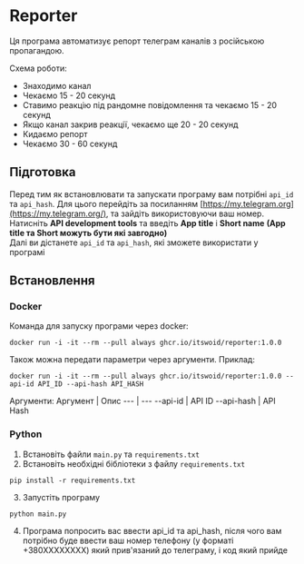 # Reporter
Ця програма автоматизує репорт телеграм каналів з російською пропагандою.

Схема роботи:
- Знаходимо канал
- Чекаємо 15 - 20 секунд
- Ставимо реакцію під рандомне повідомлення та чекаємо 15 - 20 секунд
- Якщо канал закрив реакції, чекаємо ще 20 - 20 секунд
- Кидаємо репорт
- Чекаємо 30 - 60 секунд

## Підготовка
Перед тим як встановлювати та запускати програму вам потрібні `api_id` та `api_hash`.
Для цього перейдіть за посиланням [https://my.telegram.org](https://my.telegram.org/), та зайдіть використовуючи ваш номер.
Натисніть **API development tools** та введіть **App title** і **Short name** **(App title та Short можуть бути які завгодно)**
<br>Далі ви дістанете `api_id` та `api_hash`, які зможете використати у програмі

## Встановлення

### Docker

Команда для запуску програми через docker:
```console
docker run -i -it --rm --pull always ghcr.io/itswoid/reporter:1.0.0
```

Також можна передати параметри через аргументи.
Приклад:
```console
docker run -i -it --rm --pull always ghcr.io/itswoid/reporter:1.0.0 --api-id API_ID --api-hash API_HASH
```

Аргументи:
Аргумент | Опис
--- | ---
--api-id | API ID
--api-hash | API Hash

### Python

1. Встановіть файли `main.py` та `requirements.txt`
2. Встановіть необхідні бібліотеки з файлу `requirements.txt`
```console
pip install -r requirements.txt
```
3. Запустіть програму
```console
python main.py
```
4. Програма попросить вас ввести api_id та api_hash, після чого вам потрібно буде ввести ваш номер телефону (у форматі +380XXXXXXXX) який прив'язаний до телеграму, і код який прийде
